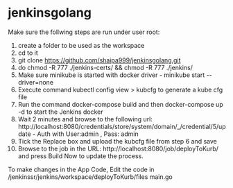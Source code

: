 # jenkinsgolang


Make sure the follwing steps are run under user root:
1. create a folder to be used as the workspace
2. cd to it
3. git clone https://github.com/shaipa999/jenkinsgolang.git
4. do chmod -R 777 ./jenkins-certs/  && chmod -R 777 ./jenkins/
5. Make sure minikube is started with docker driver - minikube start --driver=none
6. Execute command kubectl config view > kubcfg to generate a kube cfg file
7. Run the command docker-compose build and then docker-compose up -d to start the Jenkins docker
8. Wait 2 minutes and browse to the following url: http://localhost:8080/credentials/store/system/domain/_/credential/5/update - Auth with User:admin , Pass: admin
9. Tick the Replace box and upload the kubcfg file from step 6 and save
10. Browse to the job in the URL: http://localhost:8080/job/deployToKurb/ and press Build Now to update the process.



To make changes in the App Code, Edit the code in /jenkinssr/jenkins/workspace/deployToKurb/files main.go
